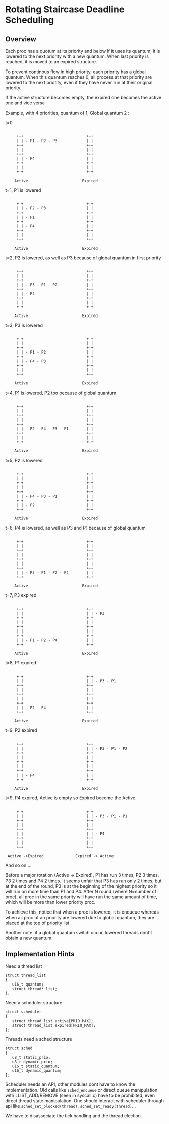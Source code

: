 # Rotating Staircase Deadline Scheduling #

## Overview ##

Each proc has a quotum at its priority and below
If it uses its quantum, it is lowered to the next priority with a new quantum. When last priority is reached, it is moved to an expired structure.

To prevent continous flow in high priority, each priority has a global quantum. When this quantum reaches 0, all process at that priority are lowered to the next priotity, even if they have never run at their original priority.

If the active structure becomes empty, the expired one becomes the active one and vice versa

Example, with 4 priorities, quantum of 1, Global quantum 2 :


t=0

```

     +-+                            +-+
     | | - P1 - P2 - P3             | |
     +-+                            +-+
     | |                            | |
     +-+                            +-+
     | | - P4                       | |
     +-+                            +-+
     | |                            | |
     +-+                            +-+

    Active                        Expired

```

t=1, P1 is lowered

```

     +-+                            +-+
     | | - P2 - P3                  | |
     +-+                            +-+
     | | - P1                       | |
     +-+                            +-+
     | | - P4                       | |
     +-+                            +-+
     | |                            | |
     +-+                            +-+

    Active                        Expired

```

t=2, P2 is lowered, as well as P3 because of global quantum in first priority

```

     +-+                            +-+
     | |                            | |
     +-+                            +-+
     | | - P3 - P1 - P2             | |
     +-+                            +-+
     | | - P4                       | |
     +-+                            +-+
     | |                            | |
     +-+                            +-+

    Active                        Expired

```

t=3, P3 is lowered

```

     +-+                            +-+
     | |                            | |
     +-+                            +-+
     | | - P1 - P2                  | |
     +-+                            +-+
     | | - P4 - P3                  | |
     +-+                            +-+
     | |                            | |
     +-+                            +-+

    Active                        Expired

```

t=4, P1 is lowered, P2 too because of global quantum

```

     +-+                            +-+
     | |                            | |
     +-+                            +-+
     | |                            | |
     +-+                            +-+
     | | - P2 - P4 - P3 - P1        | |
     +-+                            +-+
     | |                            | |
     +-+                            +-+

    Active                        Expired

```

t=5, P2 is lowered

```

     +-+                            +-+
     | |                            | |
     +-+                            +-+
     | |                            | |
     +-+                            +-+
     | | - P4 - P3 - P1             | |
     +-+                            +-+
     | | - P2                       | |
     +-+                            +-+

    Active                        Expired

```

t=6, P4 is lowered, as well as P3 and P1 because of global quantum

```

     +-+                            +-+
     | |                            | |
     +-+                            +-+
     | |                            | |
     +-+                            +-+
     | |                            | |
     +-+                            +-+
     | | - P3 - P1 - P2 - P4        | |
     +-+                            +-+

    Active                        Expired

```

t=7, P3 expired

```

     +-+                            +-+
     | |                            | | - P3
     +-+                            +-+
     | |                            | |
     +-+                            +-+
     | |                            | | 
     +-+                            +-+
     | | - P1 - P2 - P4             | |
     +-+                            +-+

    Active                        Expired

```

t=8, P1 expired

```

     +-+                            +-+
     | |                            | | - P3 - P1
     +-+                            +-+
     | |                            | |
     +-+                            +-+
     | |                            | | 
     +-+                            +-+
     | | - P2 - P4                  | |
     +-+                            +-+

    Active                        Expired

```

t=9, P2 expired

```

     +-+                            +-+
     | |                            | | - P3 - P1 - P2 
     +-+                            +-+
     | |                            | |
     +-+                            +-+
     | |                            | | 
     +-+                            +-+
     | | - P4                       | |
     +-+                            +-+

    Active                        Expired

```

t=9, P4 expired, Active is empty so Expired become the Active.

```

     +-+                            +-+
     | |                            | | - P3 - P1 - P1 
     +-+                            +-+
     | |                            | |
     +-+                            +-+
     | |                            | | - P4 
     +-+                            +-+
     | |                            | |
     +-+                            +-+

 Active ->Expired              Expired -> Active

```

And so on....

Before a major rotation (Active -> Expired), P1 has run 3 times, P2 3 times, P3 2 times and P4 2 times. It seems unfair that P3 has run only 2 times, but at the end of the round, P3 is at the beginning of the highest priority so it will run on more time than P1 and P4. After N round (where N=number of proc), all proc in the same priority will have run the same amount of time, which will be more than lower priority proc.

To achieve this, notice that when a proc is lowered, it is enqueue whereas when all proc of an priority are lowered due to global quantum, they are placed at the top of priority list.

Another note: if a global quantum switch occur, lowered threads dont't obtain a new quantum.

## Implementation Hints ##


Need a thread list

```
struct thread_list
{
   u16_t quantum;
   struct thread* list;
};
```

Need a scheduler structure

```
struct scheduler
{
   struct thread_list active[PRIO_MAX];
   struct thread_list expired[PRIO_MAX];
};
```

Threads need a sched structure

```
struct sched
{
   u8_t static_prio;
   u8_t dynamic_prio;
   u16_t static_quantum;
   u16_t dynamic_quantum;
};
```

Scheduler needs an API, other modules dont have to know the implementation. Old calls like `sched_enqueue` or direct queue manipulation with LLIST\_ADD/REMOVE (seen in syscall.c) have to be prohibited, even direct thread state manipulation. One should interact with scheduler through api like `sched_set_blocked(thread)`, `sched_set_ready(thread)`...


We have to disassociate the tick handling and the thread election.